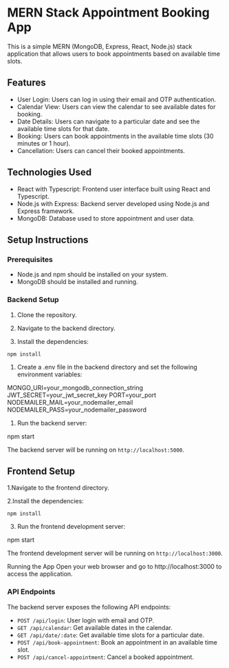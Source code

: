 # MERN Stack Appointment Booking App

This is a simple MERN (MongoDB, Express, React, Node.js) stack application that allows users to book appointments based on available time slots.

## Features

- User Login: Users can log in using their email and OTP authentication.
- Calendar View: Users can view the calendar to see available dates for booking.
- Date Details: Users can navigate to a particular date and see the available time slots for that date.
- Booking: Users can book appointments in the available time slots (30 minutes or 1 hour).
- Cancellation: Users can cancel their booked appointments.

## Technologies Used

- React with Typescript: Frontend user interface built using React and Typescript.
- Node.js with Express: Backend server developed using Node.js and Express framework.
- MongoDB: Database used to store appointment and user data.

## Setup Instructions

### Prerequisites

- Node.js and npm should be installed on your system.
- MongoDB should be installed and running.

### Backend Setup

1. Clone the repository.

2. Navigate to the backend directory.

3. Install the dependencies:


`npm install`


1. Create a .env file in the backend directory and set the following environment variables:

MONGO_URI=your_mongodb_connection_string
JWT_SECRET=your_jwt_secret_key
PORT=your_port
NODEMAILER_MAIL=your_nodemailer_email
NODEMAILER_PASS=your_nodemailer_password


1. Run the backend server:

npm start


The backend server will be running on `http://localhost:5000`.



## Frontend Setup

1.Navigate to the frontend directory.

2.Install the dependencies:

`npm install`

3. Run the frontend development server:

npm start

The frontend development server will be running on `http://localhost:3000`.


Running the App
Open your web browser and go to http://localhost:3000 to access the application.



### API Endpoints

The backend server exposes the following API endpoints:

- `POST /api/login`: User login with email and OTP.
- `GET /api/calendar`: Get available dates in the calendar.
- `GET /api/date/:date`: Get available time slots for a particular date.
- `POST /api/book-appointment`: Book an appointment in an available time slot.
- `POST /api/cancel-appointment`: Cancel a booked appointment.



